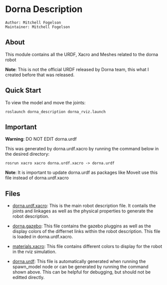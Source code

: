 # Dorna Description 
    Author: Mitchell Fogelson
    Maintainer: Mitchell Fogelson
    
## About
This module contains all the URDF, Xacro and Meshes related to the dorna robot


**Note**: This is not the official URDF released by Dorna team, this what I created before that was released.

## Quick Start
To view the model and move the joints:
```
roslaunch dorna_description dorna_rviz.launch
```

## Important
**Warning**: DO NOT EDIT dorna.urdf

This was generated by dorna.urdf.xacro by running the command below in the desired directory:

```
rosrun xacro xacro dorna.urdf.xacro -> dorna.urdf
```

**Note**: It is important to update dorna.urdf as packages like Moveit use this file instead of dorna.urdf.xacro

## Files
* [dorna.urdf.xacro](http://git.fut.rit/robotics/code/dorna_robot/dorna_description/blob/master/urdf/dorna.urdf.xacro):
   This is the main robot description file.  It contails the joints and linkages as well as the physical properties to generate the robot description.
* [dorna.gazebo](http://git.fut.rit/robotics/code/dorna_robot/dorna_description/blob/master/urdf/dorna.gazebo):
        This file contains the gazebo pluggins as well as the display colors of the differnet links within the robot description.  This file is loaded in dorna.urdf.xacro.

* [materials.xacro](http://git.fut.rit/robotics/code/dorna_robot/dorna_description/blob/master/urdf/materials.xacro):
    This file contains different colors to display for the robot in the rviz simulation.

* [dorna.urdf](http://git.fut.rit/robotics/code/dorna_robot/dorna_description/blob/master/urdf/dorna.urdf):
    This file is automatically generated when running the spawn_model node or can be generated by running the command shown above.  This can be helpful for debugging, but should not be editted directly.

